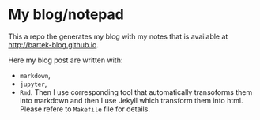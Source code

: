 # My blog/notepad

This a repo the generates my blog with my notes that is available at <http://bartek-blog.github.io>.

Here my blog post are written with:
* `markdown`,
* `jupyter`,
* `Rmd`.
Then I use corresponding tool that automatically transoforms them into markdown and then I use Jekyll which transform them into html. Please refere to `Makefile` file for details.
